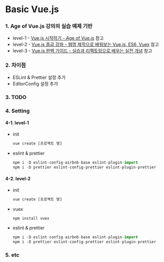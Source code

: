 # Basic Vue.js

### 1. Age of Vue.js 강의의 실습 예제 기반

* level-1 - [Vue.js 시작하기 - Age of Vue.js](https://www.inflearn.com/course/Age-of-Vuejs "Vue.js 시작하기 - Age of Vue.js") 참고
* level-2 - [Vue.js 중급 강좌 - 웹앱 제작으로 배워보는 Vue.js, ES6, Vuex](https://www.inflearn.com/course/vue-pwa-vue-js-%EC%A4%91%EA%B8%89 "Vue.js 중급 강좌 - 웹앱 제작으로 배워보는 Vue.js, ES6, Vuex") 참고
* level-3 - [Vue.js 완벽 가이드 - 실습과 리팩토링으로 배우는 실전 개념](https://www.inflearn.com/course/vue-js "Vue.js 완벽 가이드 - 실습과 리팩토링으로 배우는 실전 개념") 참고

### 2. 차이점

* ESLint & Prettier 설정 추가
* EditorConfig 설정 추가

### 3. TODO

### 4. Setting

#### 4-1. level-1

* init

    ``` javascript
    vue create [프로젝트 명]
    ```

* eslint & prettier

    ``` javascript
    npm i -D eslint-config-airbnb-base eslint-plugin-import  
    npm i -D prettier eslint-config-prettier eslint-plugin-prettier
    ```

#### 4-2. level-2

* init

    ``` javascript
    vue create [프로젝트 명]
    ```

* vuex
  
    ``` javascript
    npm install vuex
    ```

* eslint & prettier

    ``` javascript
    npm i -D eslint-config-airbnb-base eslint-plugin-import  
    npm i -D prettier eslint-config-prettier eslint-plugin-prettier
    ```

### 5. etc
